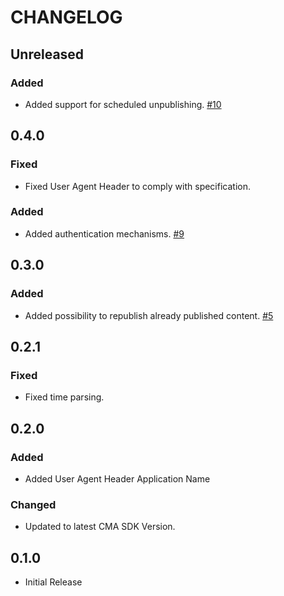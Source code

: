 # CHANGELOG

## Unreleased
### Added
* Added support for scheduled unpublishing. [#10](https://github.com/contentful/contentful-scheduler.rb/issues/10)

## 0.4.0
### Fixed
* Fixed User Agent Header to comply with specification.

### Added
* Added authentication mechanisms. [#9](https://github.com/contentful/contentful-scheduler.rb/issues/9)

## 0.3.0
### Added
* Added possibility to republish already published content. [#5](https://github.com/contentful/contentful-scheduler.rb/issues/5)

## 0.2.1

### Fixed
* Fixed time parsing.

## 0.2.0

### Added

* Added User Agent Header Application Name

### Changed

* Updated to latest CMA SDK Version.

## 0.1.0

* Initial Release
